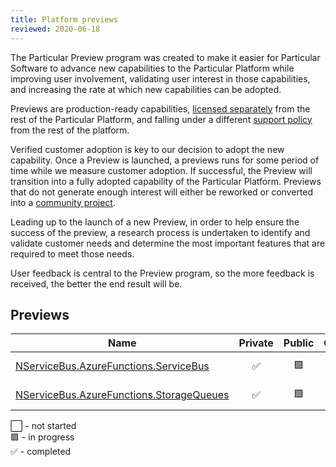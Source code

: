 ```yaml
---
title: Platform previews
reviewed: 2020-06-18
---
```


The Particular Preview program was created to make it easier for Particular Software to advance new capabilities to the Particular Platform while improving user involvement, validating user interest in those capabilities, and increasing the rate at which new capabilities can be adopted.

Previews are production-ready capabilities, [licensed separately](https://particular.net/eula/previews) from the rest of the Particular Platform, and falling under a different [support policy](support-policy.md) from the rest of the platform.

Verified customer adoption is key to our decision to adopt the new capability. Once a Preview is launched, a previews runs for some period of time while we measure customer adoption. If successful, the Preview will transition into a fully adopted capability of the Particular Platform. Previews that do not generate enough interest will either be reworked or converted into a [community project](support-policy.md).

Leading up to the launch of a new Preview, in order to help ensure the success of the preview, a research process is undertaken to identify and validate customer needs and determine the most important features that are required to meet those needs.

User feedback is central to the Preview program, so the more feedback is received, the better the end result will be. 

## Previews

| Name                       | Private | Public | Outcome    | Notes  |
|----------------------------|:-------:|:------:|:----------:|--------|
| [NServiceBus.AzureFunctions.ServiceBus](/previews/azure-functions-service-bus.md)| :white_check_mark: | :green_square: | :white_large_square: | [Forum discussion](https://discuss.particular.net/t/nservicebus-azurefunctions-servicebus-public-preview/1910) |
| [NServiceBus.AzureFunctions.StorageQueues](/previews/azure-functions-storage-queues.md)| :white_check_mark: | :green_square: | :white_large_square: | [Forum discussion](https://discuss.particular.net/t/nservicebus-azurefunctions-storagequeues-public-preview/1911) |

:white_large_square: - not started<br>
:green_square: - in progress<br>
:white_check_mark: - completed<br>
